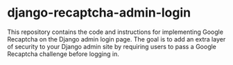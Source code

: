 # django-recaptcha-admin-login
This repository contains the code and instructions for implementing Google Recaptcha on the Django admin login page. The goal is to add an extra layer of security to your Django admin site by requiring users to pass a Google Recaptcha challenge before logging in.
